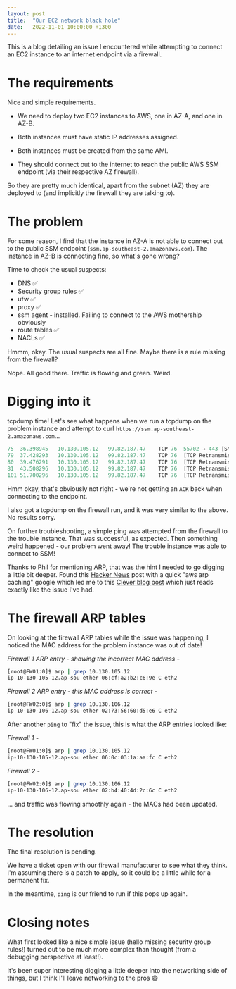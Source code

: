 ```yaml
---
layout: post
title:  "Our EC2 network black hole"
date:   2022-11-01 10:00:00 +1300
---
```


This is a blog detailing an issue I encountered while attempting to connect an EC2 instance to an internet endpoint via a firewall. 


# The requirements

Nice and simple requirements. 

- We need to deploy two EC2 instances to AWS, one in AZ-A, and one in AZ-B. 

- Both instances must have static IP addresses assigned. 

- Both instances must be created from the same AMI. 

- They should connect out to the internet to reach the public AWS SSM endpoint (via their respective AZ firewall).

So they are pretty much identical, apart from the subnet (AZ) they are deployed to (and implicitly the firewall they are talking to).


# The problem 

For some reason, I find that the instance in AZ-A is not able to connect out to the public SSM endpoint (`ssm.ap-southeast-2.amazonaws.com`). The instance in AZ-B is connecting fine, so what's gone wrong? 

Time to check the usual suspects: 
- DNS  ✅
- Security group rules  ✅ 
- ufw  ✅
- proxy  ✅
- ssm agent - installed. Failing to connect to the AWS mothership obviously
- route tables  ✅
- NACLs  ✅

Hmmm, okay. The usual suspects are all fine. Maybe there is a rule missing from the firewall? 

Nope. All good there. Traffic is flowing and green. Weird. 


# Digging into it

tcpdump time! Let's see what happens when we run a tcpdump on the problem instance and attempt to curl `https://ssm.ap-southeast-2.amazonaws.com`... 

``` groovy
75	36.398945	10.130.105.12	99.82.187.47	TCP	76	55702 → 443 [SYN] Seq=0 Win=26883 Len=0 MSS=8961 SACK_PERM=1 TSval=421262246 TSecr=0 WS=128
79	37.428293	10.130.105.12	99.82.187.47	TCP	76	[TCP Retransmission] [TCP Port numbers reused] 55702 → 443 [SYN] Seq=0 Win=26883 Len=0 MSS=8961 SACK_PERM=1 TSval=421263276 TSecr=0 WS=128
80	39.476291	10.130.105.12	99.82.187.47	TCP	76	[TCP Retransmission] [TCP Port numbers reused] 55702 → 443 [SYN] Seq=0 Win=26883 Len=0 MSS=8961 SACK_PERM=1 TSval=421265324 TSecr=0 WS=128
81	43.508296	10.130.105.12	99.82.187.47	TCP	76	[TCP Retransmission] [TCP Port numbers reused] 55702 → 443 [SYN] Seq=0 Win=26883 Len=0 MSS=8961 SACK_PERM=1 TSval=421269356 TSecr=0 WS=128
101	51.700296	10.130.105.12	99.82.187.47	TCP	76	[TCP Retransmission] [TCP Port numbers reused] 55702 → 443 [SYN] Seq=0 Win=26883 Len=0 MSS=8961 SACK_PERM=1 TSval=421277548 TSecr=0 WS=128
```

Hmm okay, that's obviously not right - we're not getting an `ACK` back when connecting to the endpoint. 

I also got a tcpdump on the firewall run, and it was very similar to the above. No results sorry. 

On further troubleshooting, a simple ping was attempted from the firewall to the trouble instance. That was successful, as expected. Then something weird happened - our problem went away! The trouble instance was able to connect to SSM! 

Thanks to Phil for mentioning ARP, that was the hint I needed to go digging a little bit deeper. Found this [Hacker News](https://news.ycombinator.com/item?id=8730640) post with a quick "aws arp caching" google which led me to this [Clever blog post](https://engineering.clever.com/2014/12/10/when-your-ip-traffic-in-aws-disappears-into-a-black-hole/) which just reads exactly like the issue I've had. 



# The firewall ARP tables

On looking at the firewall ARP tables while the issue was happening, I noticed the MAC address for the problem instance was out of date!


_Firewall 1 ARP entry - showing the incorrect MAC address -_
``` bash
[root@FW01:0]$ arp | grep 10.130.105.12
ip-10-130-105-12.ap-sou ether 06:cf:a2:b2:c6:9e C eth2
```

_Firewall 2 ARP entry - this MAC address is correct -_
``` bash
[root@FW02:0]$ arp | grep 10.130.106.12
ip-10-130-106-12.ap-sou ether 02:73:56:60:d5:e6 C eth2
```


After another `ping` to "fix" the issue, this is what the ARP entries looked like: 

_Firewall 1 -_
``` bash
[root@FW01:0]$ arp | grep 10.130.105.12
ip-10-130-105-12.ap-sou ether 06:0c:03:1a:aa:fc C eth2
```

_Firewall 2 -_
``` bash
[root@FW02:0]$ arp | grep 10.130.106.12
ip-10-130-106-12.ap-sou ether 02:b4:40:4d:2c:6c C eth2
```

... and traffic was flowing smoothly again - the MACs had been updated. 


# The resolution 

The final resolution is pending. 

We have a ticket open with our firewall manufacturer to see what they think. I'm assuming there is a patch to apply, so it could be a little while for a permanent fix. 

In the meantime, `ping` is our friend to run if this pops up again. 



# Closing notes 

What first looked like a nice simple issue (hello missing security group rules!) turned out to be much more complex than thought (from a debugging perspective at least!).

It's been super interesting digging a little deeper into the networking side of things, but I think I'll leave networking to the pros 😄

